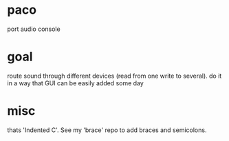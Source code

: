 # paco
port audio console
# goal
route sound through different devices (read from one write to several).
do it in a way that GUI can be easily added some day
# misc
thats 'Indented C'. See my 'brace' repo to add braces and semicolons.


